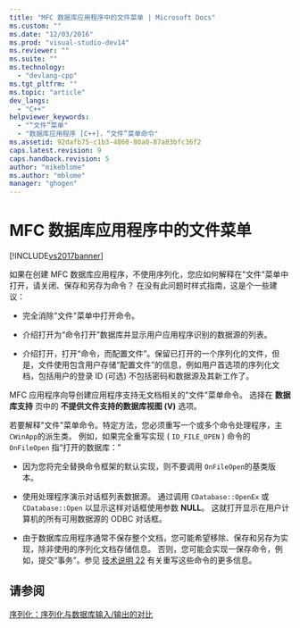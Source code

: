 ```yaml
---
title: "MFC 数据库应用程序中的文件菜单 | Microsoft Docs"
ms.custom: ""
ms.date: "12/03/2016"
ms.prod: "visual-studio-dev14"
ms.reviewer: ""
ms.suite: ""
ms.technology: 
  - "devlang-cpp"
ms.tgt_pltfrm: ""
ms.topic: "article"
dev_langs: 
  - "C++"
helpviewer_keywords: 
  - "“文件”菜单"
  - "数据库应用程序 [C++]，“文件”菜单命令"
ms.assetid: 92dafb75-c1b3-4860-80a0-87a83bfc36f2
caps.latest.revision: 9
caps.handback.revision: 5
author: "mikeblome"
ms.author: "mblome"
manager: "ghogen"
---
```

# MFC 数据库应用程序中的文件菜单
[!INCLUDE[vs2017banner](../assembler/inline/includes/vs2017banner.md)]

如果在创建 MFC 数据库应用程序，不使用序列化，您应如何解释在"文件"菜单中打开，请关闭、保存和另存为命令？  在没有此问题时样式指南，这是个一些建议：  
  
-   完全消除"文件"菜单中打开命令。  
  
-   介绍打开为“命令打开”数据库并显示用户应用程序识别的数据源的列表。  
  
-   介绍打开，打开“命令，而配置文件”。保留已打开的一个序列化的文件，但是，文件使用包含用户存储“配置文件”的信息，例如用户首选项的序列化文档，包括用户的登录 ID \(可选\) 不包括密码和数据源及其新工作了。  
  
 MFC 应用程序向导创建应用程序支持无文档相关的"文件"菜单命令。  选择在 **数据库支持** 页中的 **不提供文件支持的数据库视图 \(V\)** 选项。  
  
 若要解释"文件"菜单命令。特定方法，您必须重写一个或多个命令处理程序，主 `CWinApp`的派生类。  例如，如果完全重写实现 \( `ID_FILE_OPEN` \) 命令的 `OnFileOpen` 指“打开的数据库：”  
  
-   因为您将完全替换命令框架的默认实现，则不要调用 `OnFileOpen`的基类版本。  
  
-   使用处理程序演示对话框列表数据源。  通过调用 `CDatabase::OpenEx` 或 `CDatabase::Open` 以显示这样对话框使用参数 **NULL**。  这就打开显示在用户计算机的所有可用数据源的 ODBC 对话框。  
  
-   由于数据库应用程序通常不保存整个文档，您可能希望移除、保存和另存为实现，除非使用的序列化文档存储信息。  否则，您可能会实现一保存命令，例如，提交“事务”。参见 [技术说明 22](../mfc/tn022-standard-commands-implementation.md) 有关重写这些命令的更多信息。  
  
## 请参阅  
 [序列化：序列化与数据库输入\/输出的对比](../mfc/serialization-serialization-vs-database-input-output.md)